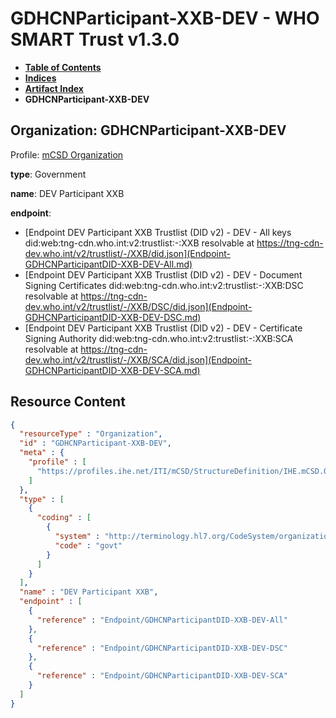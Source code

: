 # GDHCNParticipant-XXB-DEV - WHO SMART Trust v1.3.0

* [**Table of Contents**](toc.md)
* [**Indices**](indices.md)
* [**Artifact Index**](artifacts.md)
* **GDHCNParticipant-XXB-DEV**

## Organization: GDHCNParticipant-XXB-DEV

Profile: [mCSD Organization](https://profiles.ihe.net/ITI/mCSD/4.0.0/StructureDefinition-IHE.mCSD.Organization.html)

**type**: Government

**name**: DEV Participant XXB

**endpoint**: 

* [Endpoint DEV Participant XXB Trustlist (DID v2) - DEV - All keys did:web:tng-cdn.who.int:v2:trustlist:-:XXB resolvable at https://tng-cdn-dev.who.int/v2/trustlist/-/XXB/did.json](Endpoint-GDHCNParticipantDID-XXB-DEV-All.md)
* [Endpoint DEV Participant XXB Trustlist (DID v2) - DEV - Document Signing Certificates did:web:tng-cdn.who.int:v2:trustlist:-:XXB:DSC resolvable at https://tng-cdn-dev.who.int/v2/trustlist/-/XXB/DSC/did.json](Endpoint-GDHCNParticipantDID-XXB-DEV-DSC.md)
* [Endpoint DEV Participant XXB Trustlist (DID v2) - DEV - Certificate Signing Authority did:web:tng-cdn.who.int:v2:trustlist:-:XXB:SCA resolvable at https://tng-cdn-dev.who.int/v2/trustlist/-/XXB/SCA/did.json](Endpoint-GDHCNParticipantDID-XXB-DEV-SCA.md)



## Resource Content

```json
{
  "resourceType" : "Organization",
  "id" : "GDHCNParticipant-XXB-DEV",
  "meta" : {
    "profile" : [
      "https://profiles.ihe.net/ITI/mCSD/StructureDefinition/IHE.mCSD.Organization"
    ]
  },
  "type" : [
    {
      "coding" : [
        {
          "system" : "http://terminology.hl7.org/CodeSystem/organization-type",
          "code" : "govt"
        }
      ]
    }
  ],
  "name" : "DEV Participant XXB",
  "endpoint" : [
    {
      "reference" : "Endpoint/GDHCNParticipantDID-XXB-DEV-All"
    },
    {
      "reference" : "Endpoint/GDHCNParticipantDID-XXB-DEV-DSC"
    },
    {
      "reference" : "Endpoint/GDHCNParticipantDID-XXB-DEV-SCA"
    }
  ]
}

```
